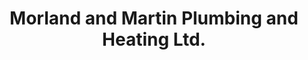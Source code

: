 ---
title: "Morland and Martin Plumbing and Heating Ltd."
url: /shieldhill/morland-and-martin-plumbing-and-heating-ltd/
shop: hardware
---